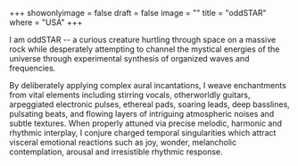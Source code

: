 +++
showonlyimage = false
draft = false
image = ""
title = "oddSTAR"
where = "USA"
+++

I am oddSTAR -- a curious creature hurtling through space on a massive rock while desperately attempting to channel the mystical energies of the universe through experimental synthesis of organized waves and frequencies.

By deliberately applying complex aural incantations, I weave enchantments from vital elements including stirring vocals, otherworldly guitars, arpeggiated electronic pulses, ethereal pads, soaring leads, deep basslines, pulsating beats, and flowing layers of intriguing atmospheric noises and subtle textures. When properly attuned via precise melodic, harmonic and rhythmic interplay, I conjure charged temporal singularities which attract visceral emotional reactions such as joy, wonder, melancholic contemplation, arousal and irresistible rhythmic response.